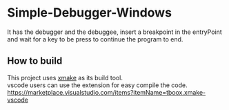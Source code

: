 # Simple-Debugger-Windows
It has the debugger and the debuggee, insert a breakpoint in the entryPoint and wait for a key to be press
to continue the program to end.

## How to build
This project uses [xmake](https://xmake.io/) as its build tool.  
vscode users can use the extension for easy compile the code. https://marketplace.visualstudio.com/items?itemName=tboox.xmake-vscode
